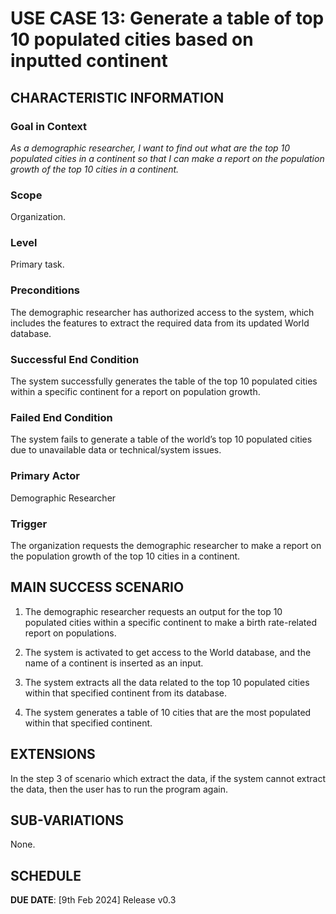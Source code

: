 # USE CASE 13: Generate a table of top 10 populated cities based on inputted continent

## CHARACTERISTIC INFORMATION

### Goal in Context

*As a demographic researcher, I want to find out what are the top 10 populated cities in a continent so that I can make a report on the population growth of the top 10 cities in a continent.*

### Scope

Organization.

### Level

Primary task.

### Preconditions

The demographic researcher has authorized access to the system, which includes the features to extract the required data from its updated World database.

### Successful End Condition

The system successfully generates the table of the top 10 populated cities within a specific continent for a report on population growth.

### Failed End Condition

The system fails to generate a table of the world’s top 10 populated cities due to unavailable data or technical/system issues.

### Primary Actor

Demographic Researcher

### Trigger

The organization requests the demographic researcher to make a report on the population growth of the top 10 cities in a continent.


## MAIN SUCCESS SCENARIO

1. The demographic researcher requests an output for the top 10 populated cities within a specific continent to make a birth rate-related report on populations.

2. The system is activated to get access to the World database, and the name of a continent is inserted as an input.

3. The system extracts all the data related to the top 10 populated cities within that specified continent from its database.

4. The system generates a table of 10 cities that are the most populated within that specified continent.



## EXTENSIONS

In the step 3 of scenario which extract the data, if the system cannot extract the data, then the user has to run the program again.   

## SUB-VARIATIONS

None.

## SCHEDULE

**DUE DATE**: [9th Feb 2024] Release v0.3 